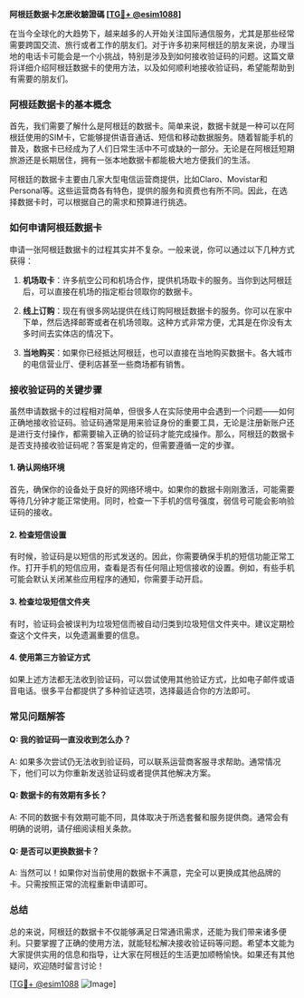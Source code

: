 **阿根廷数据卡怎麽收驗證碼 [[TG💪+ @esim1088](https://t.me/s/esim1088)]**

在当今全球化的大趋势下，越来越多的人开始关注国际通信服务，尤其是那些经常需要跨国交流、旅行或者工作的朋友们。对于许多初来阿根廷的朋友来说，办理当地的电话卡可能会是一个小挑战，特别是涉及到如何接收验证码的问题。这篇文章将详细介绍阿根廷数据卡的使用方法，以及如何顺利地接收验证码，希望能帮助到有需要的朋友们。

### 阿根廷数据卡的基本概念

首先，我们需要了解什么是阿根廷的数据卡。简单来说，数据卡就是一种可以在阿根廷使用的SIM卡，它能够提供语音通话、短信和移动数据服务。随着智能手机的普及，数据卡已经成为了人们日常生活中不可或缺的一部分。无论是在阿根廷短期旅游还是长期居住，拥有一张本地数据卡都能极大地方便我们的生活。

阿根廷的数据卡主要由几家大型电信运营商提供，比如Claro、Movistar和Personal等。这些运营商各有特色，提供的服务和资费也有所不同。因此，在选择数据卡时，可以根据自己的需求和预算进行挑选。

### 如何申请阿根廷数据卡

申请一张阿根廷数据卡的过程其实并不复杂。一般来说，你可以通过以下几种方式获得：

1. **机场取卡**：许多航空公司和机场合作，提供机场取卡的服务。当你到达阿根廷后，可以直接在机场的指定柜台领取你的数据卡。
   
2. **线上订购**：现在有很多网站提供在线订购阿根廷数据卡的服务。你可以在家中下单，然后选择邮寄或者在机场领取。这种方式非常方便，尤其是在你没有太多时间去实体店的情况下。

3. **当地购买**：如果你已经抵达阿根廷，也可以直接在当地购买数据卡。各大城市的电信营业厅、便利店甚至一些商场都有销售。

### 接收验证码的关键步骤

虽然申请数据卡的过程相对简单，但很多人在实际使用中会遇到一个问题——如何正确地接收验证码。验证码通常是用来验证身份的重要工具，无论是注册新账户还是进行支付操作，都需要输入正确的验证码才能完成操作。那么，阿根廷的数据卡是否支持接收验证码呢？答案是肯定的，但需要遵循一定的步骤。

#### 1. 确认网络环境

首先，确保你的设备处于良好的网络环境中。如果你的数据卡刚刚激活，可能需要等待几分钟才能正常使用。同时，检查一下手机的信号强度，弱信号可能会影响验证码的接收。

#### 2. 检查短信设置

有时候，验证码是以短信的形式发送的。因此，你需要确保手机的短信功能正常工作。打开手机的短信应用，查看是否有任何阻止短信接收的设置。例如，有些手机可能会默认关闭某些应用程序的通知，你需要手动开启。

#### 3. 检查垃圾短信文件夹

有时，验证码会被误判为垃圾短信而被自动归类到垃圾短信文件夹中。建议定期检查这个文件夹，以免遗漏重要的信息。

#### 4. 使用第三方验证方式

如果上述方法都无法收到验证码，可以尝试使用其他验证方式，比如电子邮件或语音电话。很多平台都提供了多种验证选项，选择最适合你的方法即可。

### 常见问题解答

#### Q: 我的验证码一直没收到怎么办？

A: 如果多次尝试仍无法收到验证码，可以联系运营商客服寻求帮助。通常情况下，他们可以为你重新发送验证码或者提供其他解决方案。

#### Q: 数据卡的有效期有多长？

A: 不同的数据卡有效期可能不同，具体取决于所选套餐和服务提供商。通常会有明确的说明，请仔细阅读相关条款。

#### Q: 是否可以更换数据卡？

A: 当然可以！如果你对当前使用的数据卡不满意，完全可以更换成其他品牌的卡。只需按照正常的流程重新申请即可。

### 总结

总的来说，阿根廷的数据卡不仅能够满足日常通讯需求，还能为我们带来诸多便利。只要掌握了正确的使用方法，就能轻松解决接收验证码等问题。希望本文能为大家提供实用的信息和指导，让大家在阿根廷的生活更加顺畅愉快。如果还有其他疑问，欢迎随时留言讨论！

[[TG💪+ @esim1088](https://t.me/s/esim1088) ![Image](https://i.postimg.cc/4NQfJmqS/Snipaste-2025-05-13-00-14-12.png)]